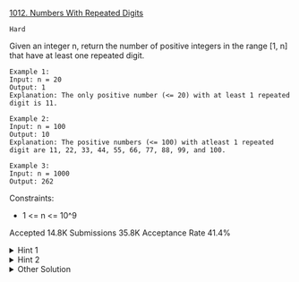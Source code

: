 [1012. Numbers With Repeated Digits](https://leetcode.com/problems/numbers-with-repeated-digits/)

`Hard`

Given an integer n, return the number of positive integers in the range [1, n] that have at least one repeated digit.

```
Example 1:
Input: n = 20
Output: 1
Explanation: The only positive number (<= 20) with at least 1 repeated digit is 11.

Example 2:
Input: n = 100
Output: 10
Explanation: The positive numbers (<= 100) with atleast 1 repeated digit are 11, 22, 33, 44, 55, 66, 77, 88, 99, and 100.

Example 3:
Input: n = 1000
Output: 262
``` 

Constraints:

- 1 <= n <= 10^9

Accepted
14.8K
Submissions
35.8K
Acceptance Rate
41.4%

<details>
<summary>Hint 1</summary>

How many numbers with no duplicate digits? How many numbers with K digits and no duplicates?

</details>
<details>
<summary>Hint 2</summary>

How many numbers with same length as N? How many numbers with same prefix as N?

</details>

<details>
<summary>Other Solution</summary>

[HuifengGuan](https://www.youtube.com/watch?v=ElCA6SKN7xo&ab_channel=HuifengGuan)
</details>